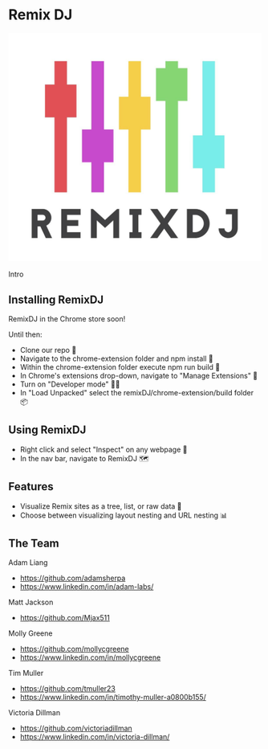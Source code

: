 # Remix DJ

![Remix DJ logo: multicolored mixer sliders](croppedlogo.png)

Intro

## Installing RemixDJ

RemixDJ in the Chrome store soon!

Until then:

- Clone our repo 🧬
- Navigate to the chrome-extension folder and npm install 📀
- Within the chrome-extension folder execute npm run build 🔨
- In Chrome's extensions drop-down, navigate to "Manage Extensions" 🧩
- Turn on "Developer mode" 🧑‍💻
- In "Load Unpacked" select the remixDJ/chrome-extension/build folder 📦

## Using RemixDJ

- Right click and select "Inspect" on any webpage 🔎
- In the nav bar, navigate to RemixDJ 🗺️

## Features

- Visualize Remix sites as a tree, list, or raw data 🌳
- Choose between visualizing layout nesting and URL nesting 📊

## The Team

Adam Liang

- <https://github.com/adamsherpa>
- <https://www.linkedin.com/in/adam-labs/>

Matt Jackson

- <https://github.com/Mjax511>

Molly Greene

- <https://github.com/mollycgreene>
- <https://www.linkedin.com/in/mollycgreene>

Tim Muller

- <https://github.com/tmuller23>
- <https://www.linkedin.com/in/timothy-muller-a0800b155/>

Victoria Dillman

- <https://github.com/victoriadillman>
- <https://www.linkedin.com/in/victoria-dillman/>
